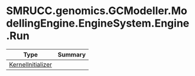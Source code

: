 ﻿
# SMRUCC.genomics.GCModeller.ModellingEngine.EngineSystem.Engine.Run

|Type|Summary|
|----|-------|
|[KernelInitializer](./KernelInitializer.md)||

